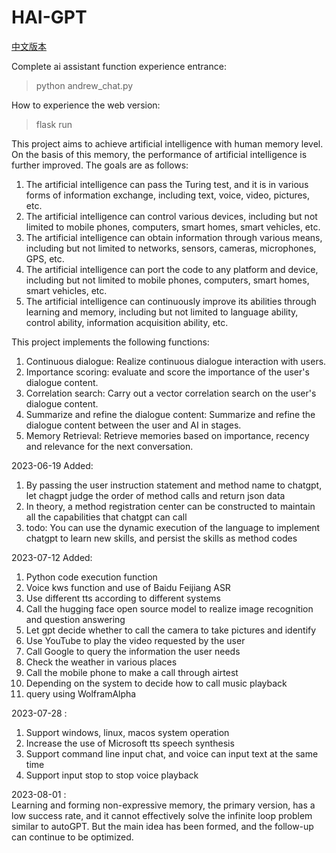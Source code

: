 # HAI-GPT
[中文版本](README.md)

Complete ai assistant function experience entrance:
> python andrew_chat.py

How to experience the web version:
> flask run

This project aims to achieve artificial intelligence with human memory level. On the basis of this memory, the performance of artificial intelligence is further improved. The goals are as follows:
1. The artificial intelligence can pass the Turing test, and it is in various forms of information exchange, including text, voice, video, pictures, etc.
2. The artificial intelligence can control various devices, including but not limited to mobile phones, computers, smart homes, smart vehicles, etc.
3. The artificial intelligence can obtain information through various means, including but not limited to networks, sensors, cameras, microphones, GPS, etc.
4. The artificial intelligence can port the code to any platform and device, including but not limited to mobile phones, computers, smart homes, smart vehicles, etc.
5. The artificial intelligence can continuously improve its abilities through learning and memory, including but not limited to language ability, control ability, information acquisition ability, etc.

This project implements the following functions:

1. Continuous dialogue: Realize continuous dialogue interaction with users.
2. Importance scoring: evaluate and score the importance of the user's dialogue content.
3. Correlation search: Carry out a vector correlation search on the user's dialogue content.
4. Summarize and refine the dialogue content: Summarize and refine the dialogue content between the user and AI in stages.
5. Memory Retrieval: Retrieve memories based on importance, recency and relevance for the next conversation.

2023-06-19 Added:
1. By passing the user instruction statement and method name to chatgpt, let chagpt judge the order of method calls and return json data
2. In theory, a method registration center can be constructed to maintain all the capabilities that chatgpt can call  
3. todo: You can use the dynamic execution of the language to implement chatgpt to learn new skills, and persist the skills as method codes

2023-07-12 Added:
1. Python code execution function
2. Voice kws function and use of Baidu Feijiang ASR
3. Use different tts according to different systems
4. Call the hugging face open source model to realize image recognition and question answering
5. Let gpt decide whether to call the camera to take pictures and identify
6. Use YouTube to play the video requested by the user
7. Call Google to query the information the user needs
8. Check the weather in various places
9. Call the mobile phone to make a call through airtest
10. Depending on the system to decide how to call music playback
11. query using WolframAlpha

2023-07-28 :
1. Support windows, linux, macos system operation
2. Increase the use of Microsoft tts speech synthesis
3. Support command line input chat, and voice can input text at the same time
4. Support input stop to stop voice playback

2023-08-01 :  
Learning and forming non-expressive memory, the primary version, has a low success rate, and it cannot effectively solve the infinite loop problem similar to autoGPT.
But the main idea has been formed, and the follow-up can continue to be optimized.